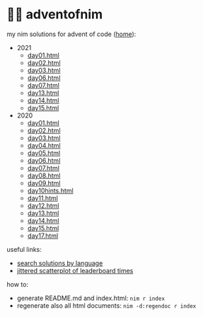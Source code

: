 # 🎄👑 adventofnim

my nim solutions for advent of code ([home](index.html)):

* 2021
  - [day01.html](2021/day01.html)
  - [day02.html](2021/day02.html)
  - [day03.html](2021/day03.html)
  - [day06.html](2021/day06.html)
  - [day07.html](2021/day07.html)
  - [day13.html](2021/day13.html)
  - [day14.html](2021/day14.html)
  - [day15.html](2021/day15.html)
* 2020
  - [day01.html](2020/day01.html)
  - [day02.html](2020/day02.html)
  - [day03.html](2020/day03.html)
  - [day04.html](2020/day04.html)
  - [day05.html](2020/day05.html)
  - [day06.html](2020/day06.html)
  - [day07.html](2020/day07.html)
  - [day08.html](2020/day08.html)
  - [day09.html](2020/day09.html)
  - [day10hints.html](2020/day10hints.html)
  - [day11.html](2020/day11.html)
  - [day12.html](2020/day12.html)
  - [day13.html](2020/day13.html)
  - [day14.html](2020/day14.html)
  - [day15.html](2020/day15.html)
  - [day17.html](2020/day17.html)



useful links:
- [search solutions by language](https://aocweb.yulrizka.com/?year=2021&day=1&language=Nim)
- [jittered scatterplot of leaderboard times](http://www.maurits.vdschee.nl/scatterplot/)

how to:

* generate README.md and index.html: `nim r index`
* regenerate also all html documents: `nim -d:regendoc r index`


